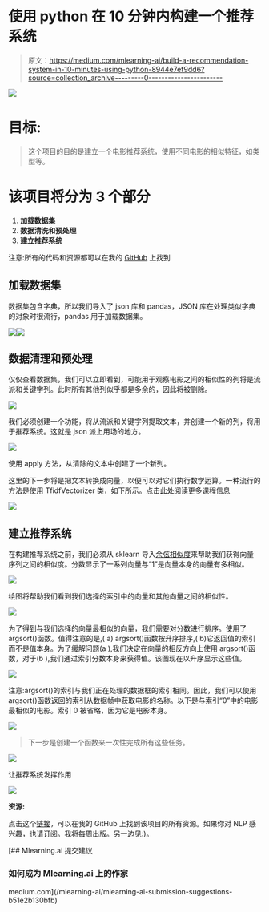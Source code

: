 # 使用 python 在 10 分钟内构建一个推荐系统

> 原文：<https://medium.com/mlearning-ai/build-a-recommendation-system-in-10-minutes-using-python-8944e7ef9dd6?source=collection_archive---------0----------------------->

![](img/1d628a60764d01d67c4a96a0a6180516.png)

# 目标:

> 这个项目的目的是建立一个电影推荐系统，使用不同电影的相似特征，如类型等。

# 该项目将分为 3 个部分

1.  **加载数据集**
2.  **数据清洗和预处理**
3.  **建立推荐系统**

注意:所有的代码和资源都可以在我的 [GitHub](https://github.com/oluwatomsin?tab=repositories) 上找到

## 加载数据集

数据集包含字典，所以我们导入了 json 库和 pandas，JSON 库在处理类似字典的对象时很流行，pandas 用于加载数据集。

![](img/6dbf7b422f47bcbd190fbbb304885207.png)![](img/b59d343474761b113856a6be68ad6ee4.png)

## 数据清理和预处理

仅仅查看数据集，我们可以立即看到，可能用于观察电影之间的相似性的列将是流派和关键字列。此时所有其他列似乎都是多余的，因此将被删除。

![](img/00292ee256f0bebc524d81b315efe052.png)

我们必须创建一个功能，将从流派和关键字列提取文本，并创建一个新的列，将用于推荐系统。这就是 json 派上用场的地方。

![](img/b9867ac002c4d3fc611a541813e4daa2.png)

使用 apply 方法，从清除的文本中创建了一个新列。

这里的下一步将是把文本转换成向量，以便可以对它们执行数学运算。一种流行的方法是使用 TfidfVectorizer 类，如下所示。点击[此处](https://en.wikipedia.org/wiki/Tf%E2%80%93idf)阅读更多课程信息

![](img/63f8c895ef7eb28e0fc22499d229b9c3.png)

## 建立推荐系统

在构建推荐系统之前，我们必须从 sklearn 导入[余弦相似度](https://en.wikipedia.org/wiki/Cosine_similarity)来帮助我们获得向量序列之间的相似度。分数显示了一系列向量与“1”是向量本身的向量有多相似。

![](img/8042f3eb244e7fadbeb9bee22584baba.png)

绘图将帮助我们看到我们选择的索引中的向量和其他向量之间的相似性。

![](img/2fb7671b31632daa58d0bfa8ccabcac0.png)

为了得到与我们选择的向量最相似的向量，我们需要对分数进行排序。使用了 argsort()函数。值得注意的是,( a) argsort()函数按升序排序,( b)它返回值的索引而不是值本身。为了缓解问题(a ),我们决定在向量的相反方向上使用 argsort()函数，对于(b ),我们通过索引分数本身来获得值。该图现在以升序显示这些值。

![](img/8aed51bc92fdf7485b89a653985528f4.png)

注意:argsort()的索引与我们正在处理的数据框的索引相同。因此，我们可以使用 argsort()函数返回的索引从数据帧中获取电影的名称。以下是与索引“0”中的电影最相似的电影。索引 0 被省略，因为它是电影本身。

![](img/19dd780a0eba55edc1f27cae81b929f3.png)

> 下一步是创建一个函数来一次性完成所有这些任务。

![](img/5c2edc3448149b6a3c1f3c2cf9a704ab.png)

让推荐系统发挥作用

![](img/3f1d2dd8998fba46c7ca21b642e4e681.png)

**资源:**

点击这个[链接](https://github.com/oluwatomsin/Recommendation_System/blob/master/Recommendation%20system.ipynb)，可以在我的 GitHub 上找到该项目的所有资源。如果你对 NLP 感兴趣，也请订阅。我将每周出版。另一边见:)。

[](/mlearning-ai/mlearning-ai-submission-suggestions-b51e2b130bfb) [## Mlearning.ai 提交建议

### 如何成为 Mlearning.ai 上的作家

medium.com](/mlearning-ai/mlearning-ai-submission-suggestions-b51e2b130bfb)